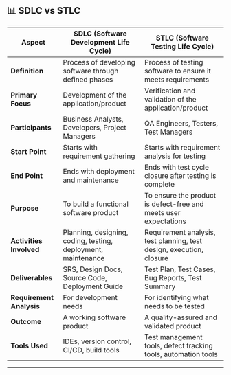 ## 📊 **SDLC vs STLC**

| **Aspect**                 | **SDLC (Software Development Life Cycle)**                          | **STLC (Software Testing Life Cycle)**                         |
|----------------------------|----------------------------------------------------------------------|----------------------------------------------------------------|
| **Definition**             | Process of developing software through defined phases                | Process of testing software to ensure it meets requirements     |
| **Primary Focus**          | Development of the application/product                               | Verification and validation of the application/product          |
| **Participants**           | Business Analysts, Developers, Project Managers                     | QA Engineers, Testers, Test Managers                            |
| **Start Point**            | Starts with requirement gathering                                   | Starts with requirement analysis for testing                    |
| **End Point**              | Ends with deployment and maintenance                                | Ends with test cycle closure after testing is complete          |
| **Purpose**                | To build a functional software product                              | To ensure the product is defect-free and meets user expectations|
| **Activities Involved**    | Planning, designing, coding, testing, deployment, maintenance       | Requirement analysis, test planning, test design, execution, closure |
| **Deliverables**           | SRS, Design Docs, Source Code, Deployment Guide                     | Test Plan, Test Cases, Bug Reports, Test Summary                |
| **Requirement Analysis**   | For development needs                                               | For identifying what needs to be tested                         |
| **Outcome**                | A working software product                                           | A quality-assured and validated product                         |
| **Tools Used**             | IDEs, version control, CI/CD, build tools                           | Test management tools, defect tracking tools, automation tools  |

---